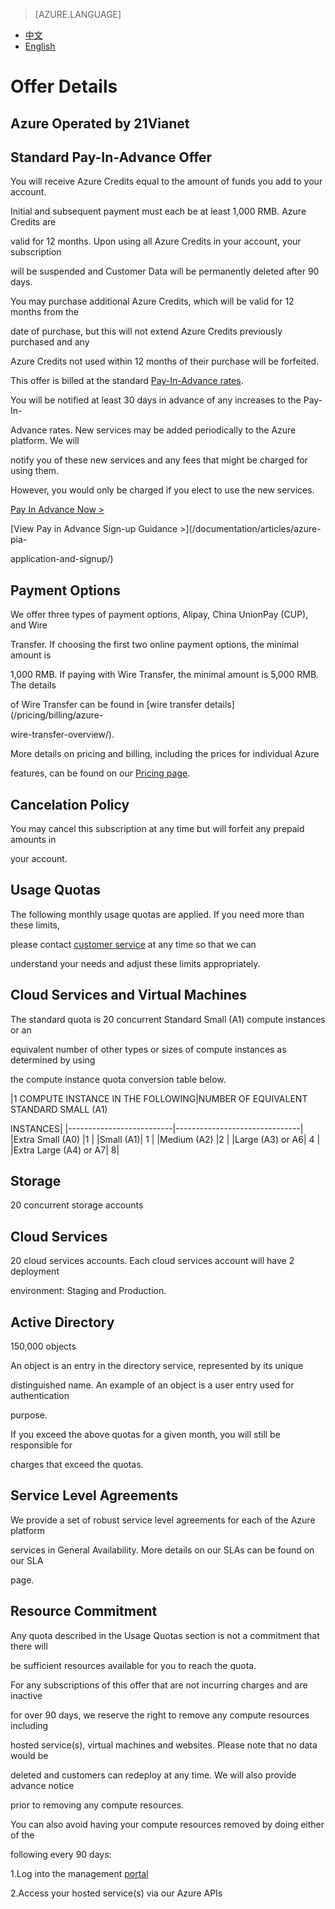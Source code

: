 <properties
	pageTitle="Offer Details"
    description="Offer Details - Standard Pay-In-Advance Offer"
    services=""
    documentationCenter=""
    authors=""
    manager=""
    editor=""
    tags=""/>

<tags ms.service="legal-en" ms.date="" wacn.date="" wacn.lang="en"/>

> [AZURE.LANGUAGE]
- [中文](/offers/ms-mc-arz-33p/)
- [English](/offers/ms-mc-arz-33p-en/)
# Offer Details

## Azure Operated by 21Vianet

## Standard Pay-In-Advance Offer 

You will receive Azure Credits equal to the amount of funds you add to your account. 

Initial and subsequent payment must each be at least 1,000 RMB. Azure Credits are 

valid for 12 months. Upon using all Azure Credits in your account, your subscription 

will be suspended and Customer Data will be permanently deleted after 90 days.

You may purchase additional Azure Credits, which will be valid for 12 months from the 

date of purchase, but this will not extend Azure Credits previously purchased and any 

Azure Credits not used within 12 months of their purchase will be forfeited. 

This offer is billed at the standard [Pay-In-Advance rates](/pricing/overview/).

You will be notified at least 30 days in advance of any increases to the Pay-In-

Advance rates. New services may be added periodically to the Azure platform. We will 

notify you of these new services and any fees that might be charged for using them. 

However, you would only be charged if you elect to use the new services.

[Pay In Advance Now >](/pricing/pia/)

[View Pay in Advance Sign-up Guidance >](/documentation/articles/azure-pia-

application-and-signup/)

## Payment Options

We offer three types of payment options, Alipay, China UnionPay (CUP), and Wire 

Transfer. If choosing the first two online payment options, the minimal amount is 

1,000 RMB. If paying with Wire Transfer, the minimal amount is 5,000 RMB. The details 

of Wire Transfer can be found in [wire transfer details](/pricing/billing/azure-

wire-transfer-overview/).


More details on pricing and billing, including the prices for individual Azure 

features, can be found on our [Pricing page](/pricing/overview/).

## Cancelation Policy

You may cancel this subscription at any time but will forfeit any prepaid amounts in 

your account.

## Usage Quotas

The following monthly usage quotas are applied. If you need more than these limits, 

please contact [customer service](/support/contact/) at any time so that we can 

understand your needs and adjust these limits appropriately.

## Cloud Services and Virtual Machines

The standard quota is 20 concurrent Standard Small (A1) compute instances or an 

equivalent number of other types or sizes of compute instances as determined by using 

the compute instance quota conversion table below.


|1 COMPUTE INSTANCE IN THE FOLLOWING|NUMBER OF EQUIVALENT STANDARD SMALL (A1) 

INSTANCES|
|--------------------------|-------------------------------|
|Extra Small (A0) |1 |
|Small (A1)| 1 |
|Medium (A2) |2 |
|Large (A3) or A6| 4 |
|Extra Large (A4) or A7| 8| 

## Storage

20 concurrent storage accounts

## Cloud Services

20 cloud services accounts. Each cloud services account will have 2 deployment 

environment: Staging and Production.

## Active Directory

150,000 objects

An object is an entry in the directory service, represented by its unique 

distinguished name. An example of an object is a user entry used for authentication 

purpose.

If you exceed the above quotas for a given month, you will still be responsible for 

charges that exceed the quotas. 

## Service Level Agreements

We provide a set of robust service level agreements for each of the Azure platform 

services in General Availability. More details on our SLAs can be found on our SLA 

page. 

## Resource Commitment

Any quota described in the Usage Quotas section is not a commitment that there will 

be sufficient resources available for you to reach the quota.

For any subscriptions of this offer that are not incurring charges and are inactive 

for over 90 days, we reserve the right to remove any compute resources including 

hosted service(s), virtual machines and websites. Please note that no data would be 

deleted and customers can redeploy at any time. We will also provide advance notice 

prior to removing any compute resources.

You can also avoid having your compute resources removed by doing either of the 

following every 90 days:

 1.Log into the management [portal](https://manage.windowsazure.cn/)
 
 2.Access your hosted service(s) via our Azure APIs
